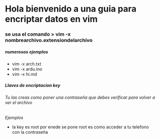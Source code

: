 # Hola bienvenido a una guia para encriptar datos en vim

### se usa el comando > vim -x nombrearchivo.extensiondelarchivo

##### numerosos ejemplos
- vim -x arch.txt
- vim -x ardu.ino
- vim -x hi.md

##### Llaves de encriptacion *key*
###### Tu las creas como poner una contraseña que debes verificar para volver a ver el archivo

_Ejemplos_
- la key es root por enede se pone root es como acceder a tu telefono con la contraseña
